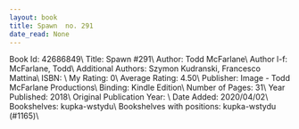```yaml
---
layout: book
title: Spawn  no. 291
date_read: None
---
```


Book Id: 42686849\ 
Title: Spawn #291\ 
Author: Todd McFarlane\ 
Author l-f: McFarlane, Todd\ 
Additional Authors: Szymon Kudranski, Francesco Mattina\ 
ISBN: \ 
My Rating: 0\ 
Average Rating: 4.50\ 
Publisher: Image - Todd McFarlane Productions\ 
Binding: Kindle Edition\ 
Number of Pages: 31\ 
Year Published: 2018\ 
Original Publication Year: \ 
Date Added: 2020/04/02\ 
Bookshelves: kupka-wstydu\ 
Bookshelves with positions: kupka-wstydu (#1165)\ 

